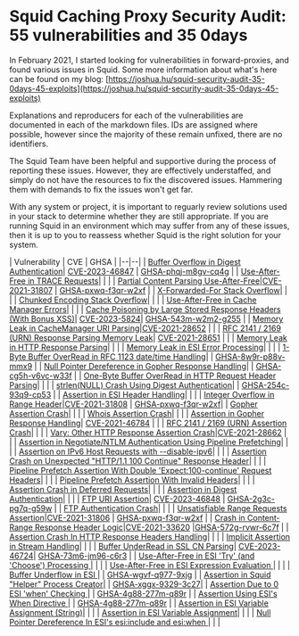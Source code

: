 # Squid Caching Proxy Security Audit: 55 vulnerabilities and 35 0days

In February 2021, I started looking for vulnerabilities in forward-proxies, and found various issues in Squid. Some more information about what's here can be found on my blog: [https://joshua.hu/squid-security-audit-35-0days-45-exploits](https://joshua.hu/squid-security-audit-35-0days-45-exploits)

Explanations and reproducers for each of the vulnerabilities are documented in each of the markdown files. IDs are assigned where possible, however since the majority of these remain unfixed, there are no identifiers.

The Squid Team have been helpful and supportive during the process of reporting these issues. However, they are effectively understaffed, and simply do not have the resources to fix the discovered issues. Hammering them with demands to fix the issues won't get far.

With any system or project, it is important to reguarly review solutions used in your stack to determine whether they are still appropriate. If you are running Squid in an environment which may suffer from any of these issues, then it is up to you to reassess whether Squid is the right solution for your system.


|  Vulnerability | CVE | GHSA |
|--|--|
| [Buffer Overflow in Digest Authentication](digest-overflow.md)| [CVE-2023-46847](https://cve.mitre.org/cgi-bin/cvename.cgi?name=CVE-2023-46847) | [GHSA-phqj-m8gv-cq4g](https://github.com/squid-cache/squid/security/advisories/GHSA-phqj-m8gv-cq4g) |
| [Use-After-Free in TRACE Requests](trace-uaf.md)| | |
| [Partial Content Parsing Use-After-Free](range-uaf.md)|[CVE-2021-31807](https://cve.mitre.org/cgi-bin/cvename.cgi?name=CVE-2021-31807) | [GHSA-pxwq-f3qr-w2xf](https://github.com/squid-cache/squid/security/advisories/GHSA-pxwq-f3qr-w2xf) |
| [X-Forwarded-For Stack Overflow](xff-stackoverflow.md)| | |
| [Chunked Encoding Stack Overflow](chunked-stackoverflow.md)| | |
| [Use-After-Free in Cache Manager Errors](cache-uaf.md)| | |
| [Cache Poisoning by Large Stored Response Headers (With Bonus XSS)](cache-headers.md)| [CVE-2023-5824](https://cve.mitre.org/cgi-bin/cvename.cgi?name=CVE-2023-5824)| [GHSA-543m-w2m2-g255](https://github.com/squid-cache/squid/security/advisories/GHSA-543m-w2m2-g255) |
| [Memory Leak in CacheManager URI Parsing](cachemanager-memleak.md)|[CVE-2021-28652](https://cve.mitre.org/cgi-bin/cvename.cgi?name=CVE-2021-28652) | |
| [RFC 2141 / 2169 (URN) Response Parsing Memory Leak](urn-memleak.md)| [CVE-2021-28651](https://cve.mitre.org/cgi-bin/cvename.cgi?name=CVE-2021-28651) | |
| [Memory Leak in HTTP Response Parsing](response-memleaks.md)| | |
| [Memory Leak in ESI Error Processing](esi-memleak.md)| | |
| [1-Byte Buffer OverRead in RFC 1123 date/time Handling](datetime-overflow.md)| | [GHSA-8w9r-p88v-mmx9](https://github.com/squid-cache/squid/security/advisories/GHSA-8w9r-p88v-mmx9) |
| [Null Pointer Dereference in Gopher Response Handling](gopher-nullpointer.md)| | [GHSA-cg5h-v6vc-w33f](https://github.com/squid-cache/squid/security/advisories/GHSA-cg5h-v6vc-w33f) |
| [One-Byte Buffer OverRead  in HTTP Request Header Parsing](garbage-overflow.md)| | |
| [strlen(NULL) Crash Using Digest Authentication](digest-strlen-null.md)| | [GHSA-254c-93q9-cp53](https://github.com/squid-cache/squid/security/advisories/GHSA-254c-93q9-cp53) |
| [Assertion in ESI Header Handling](esi-assert-header.md)| | |
| [Integer Overflow in Range Header](range-assert-int.md)|[CVE-2021-31808](https://cve.mitre.org/cgi-bin/cvename.cgi?name=CVE-2021-31808) | [GHSA-pxwq-f3qr-w2xf](https://github.com/squid-cache/squid/security/advisories/)|
| [Gopher Assertion Crash](gopher-assert-entry.md)| | |
| [Whois Assertion Crash](whois-assert-entry.md)| | |
| [Assertion in Gopher Response Handling](gopher-assert.md)| [CVE-2021-46784](https://cve.mitre.org/cgi-bin/cvename.cgi?name=CVE-2021-46784) | |
| [RFC 2141 / 2169 (URN) Assertion Crash](urn-assert.md)| | |
| [Vary: Other HTTP Response Assertion Crash](vary-other-assert.md)|[CVE-2021-28662](https://cve.mitre.org/cgi-bin/cvename.cgi?name=CVE-2021-28662) | |
| [Assertion in Negotiate/NTLM Authentication Using Pipeline Prefetching](ntlm-negotiate-assert.md)| | |
| [Assertion on IPv6 Host Requests with --disable-ipv6](ipv6-assert.md)| | |
| [Assertion Crash on Unexpected "HTTP/1.1 100 Continue" Response Header](100-continue-entry-assert.md)| | |
| [Pipeline Prefetch Assertion With Double 'Expect:100-continue' Request Headers](expect-100-assert.md)| | |
| [Pipeline Prefetch Assertion With Invalid Headers](expect-100-invalid-headers-assert.md)| | |
| [Assertion Crash in Deferred Requests](defer-assert.md)| | |
| [Assertion in Digest Authentication](digest-assert.md)| | |
| [FTP URI Assertion](ftp-assert.md)| [CVE-2023-46848](https://cve.mitre.org/cgi-bin/cvename.cgi?name=CVE-2023-46848) | [GHSA-2g3c-pg7q-g59w](https://github.com/squid-cache/squid/security/advisories/GHSA-2g3c-pg7q-g59w) |
| [FTP Authentication Crash](ftp-fatal.md)| | |
| [Unsatisfiable Range Requests Assertion](range-assert.md)|[CVE-2021-31806](https://cve.mitre.org/cgi-bin/cvename.cgi?name=CVE-2021-31806) | [GHSA-pxwq-f3qr-w2xf](https://github.com/squid-cache/squid/security/advisories/GHSA-pxwq-f3qr-w2xf) |
| [Crash in Content-Range Response Header Logic](range-fatal.md)|[CVE-2021-33620](https://cve.mitre.org/cgi-bin/cvename.cgi?name=CVE-2021-33620) |[GHSA-572g-rvwr-6c7f](https://github.com/squid-cache/squid/security/advisories/GHSA-572g-rvwr-6c7f) |
| [Assertion Crash In HTTP Response Headers Handling](response-assertion.md)| | |
| [Implicit Assertion in Stream Handling](stream-assert.md)| | |
| [Buffer UnderRead in SSL CN Parsing](ssl-bufferunderread.md)| [CVE-2023-46724](https://cve.mitre.org/cgi-bin/cvename.cgi?name=CVE-2023-46724)| [GHSA-73m6-jm96-c6r3](https://github.com/squid-cache/squid/security/advisories/GHSA-73m6-jm96-c6r3) |
| [Use-After-Free in ESI 'Try' (and 'Choose') Processing ](esi-uaf-crash.md)| | |
| [Use-After-Free in ESI Expression Evaluation ](esi-uaf.md)| | |
| [Buffer Underflow in ESI ](esi-underflow.md)| | [GHSA-wgvf-q977-9xjg](https://github.com/squid-cache/squid/security/advisories/GHSA-wgvf-q977-9xjg) |
| [Assertion in Squid "Helper" Process Creator](ipc-assert.md)| | [GHSA-xggx-9329-3c27](https://github.com/squid-cache/squid/security/advisories/GHSA-xggx-9329-3c27)|
| [Assertion Due to 0 ESI 'when' Checking ](esi-when-assert-0.md)| | [GHSA-4g88-277m-q89r](https://github.com/squid-cache/squid/security/advisories/GHSA-4g88-277m-q89r) |
| [Assertion Using ESI's When Directive ](esi-when-assert-1.md)| | [GHSA-4g88-277m-q89r](https://github.com/squid-cache/squid/security/advisories/GHSA-4g88-277m-q89r) |
| [Assertion in ESI Variable Assignment (String)](esi-assignassert-2.md)| | |
| [Assertion in ESI Variable Assignment](esi-assignassert.md)| | |
| [Null Pointer Dereference In ESI's esi:include and esi:when ](esi-nullpointer.md)| | |
